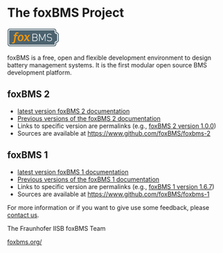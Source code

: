 # The foxBMS Project

![foxBMS](./foxbms100px.png)

foxBMS is a free, open and flexible development environment to design battery
management systems. It is the first modular open source BMS development
platform.

## foxBMS 2

- [latest version foxBMS 2 documentation](https://iisb-foxbms.iisb.fraunhofer.de/foxbms/gen2/docs/html/latest/)
- [Previous versions of the foxBMS 2 documentation](https://iisb-foxbms.iisb.fraunhofer.de/foxbms/gen2/docs/html/)
- Links to specific version are permalinks (e.g.,
  [foxBMS 2 version 1.0.0](https://iisb-foxbms.iisb.fraunhofer.de/foxbms/gen2/docs/html/v1.0.0/))
- Sources are available at https://www.github.com/foxBMS/foxbms-2

## foxBMS 1

- [latest version foxBMS 1 documentation](https://iisb-foxbms.iisb.fraunhofer.de/foxbms/gen1/docs/html/latest/)
- [Previous versions of the foxBMS 1 documentation](https://iisb-foxbms.iisb.fraunhofer.de/foxbms/gen1/docs/html/)
- Links to specific version are permalinks (e.g.,
  [foxBMS 1 version 1.6.7](https://iisb-foxbms.iisb.fraunhofer.de/foxbms/gen1/docs/html/v1.6.7/))
- Sources are available at https://www.github.com/foxBMS/foxbms-1

For more information or if you want to give use some feedback, please [contact us](https://foxbms.org/support/#heading_contact_us).

The Fraunhofer IISB foxBMS Team

[foxbms.org/](https://foxbms.org/)
